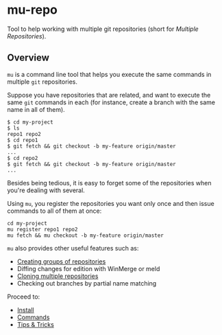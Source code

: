 mu-repo 
=========

Tool to help working with multiple git repositories
(short for *Multiple Repositories*).

Overview
--------

``mu`` is a command line tool that helps you execute the same commands in multiple ``git`` repositories.

Suppose you have repositories that are related, and want to execute the same ``git`` commands in each (for instance, create
a branch with the same name in all of them).


    $ cd my-project
    $ ls 
    repo1 repo2
    $ cd repo1
    $ git fetch && git checkout -b my-feature origin/master
    ...
    $ cd repo2
    $ git fetch && git checkout -b my-feature origin/master
    ...


Besides being tedious, it is easy to forget some of the repositories when you're dealing with several.

Using ``mu``, you register the repositories you want only once and then issue commands to all of them at once:

    cd my-project
    mu register repo1 repo2
    mu fetch && mu checkout -b my-feature origin/master


``mu`` also provides other useful features such as:

* [Creating groups of repositories](grouping.md)
* Diffing changes for edition with WinMerge or meld
* [Cloning multiple repositories](cloning.md)
* Checking out branches by partial name matching

Proceed to:

* [Install](install.md)
* [Commands](using.md)
* [Tips & Tricks](tips_and_tricks.md)
